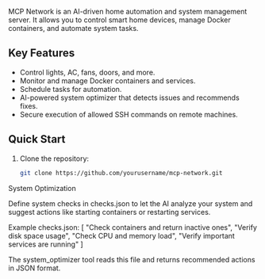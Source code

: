 
MCP Network is an AI-driven home automation and system management server. It allows you to control smart home devices, manage Docker containers, and automate system tasks.

## Key Features
- Control lights, AC, fans, doors, and more.
- Monitor and manage Docker containers and services.
- Schedule tasks for automation.
- AI-powered system optimizer that detects issues and recommends fixes.
- Secure execution of allowed SSH commands on remote machines.

## Quick Start
1. Clone the repository:
   ```bash
   git clone https://github.com/yourusername/mcp-network.git

System Optimization

Define system checks in checks.json to let the AI analyze your system and suggest actions like starting containers or restarting services.

Example checks.json:
[
  "Check containers and return inactive ones",
  "Verify disk space usage",
  "Check CPU and memory load",
  "Verify important services are running"
]

The system_optimizer tool reads this file and returns recommended actions in JSON format.

